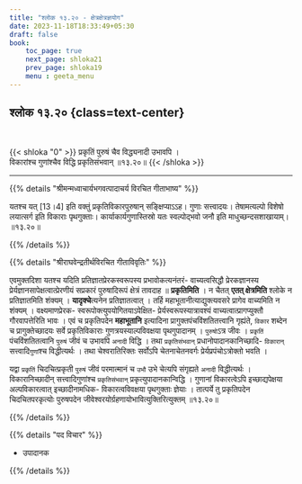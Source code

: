 ```yaml
---
title: "श्लोक १३.२० - क्षेत्रक्षेत्रज्ञयोग"
date: 2023-11-18T18:33:49+05:30
draft: false
book:
    toc_page: true
    next_page: shloka21
    prev_page: shloka19
    menu : geeta_menu
---
```




## श्लोक १३.२० {class=text-center}

<br/>

{{< shloka  "0"  >}}
प्रकृतिं पुरुषं चैव विद्ध्यनादी उभावपि ।  
विकारांश्च गुणांश्चैव विद्धि प्रकृतिसंभवान् ॥१३.२०॥
{{< /shloka >}}

---


{{% details "श्रीमन्मध्वाचार्यभगवत्पादाचर्य विरचित  गीताभाष्य" %}}

यतश्च यत् [13।4] इति वक्तुं प्रकृतिविकारपुरुषान् 
सङ्क्षिप्याऽऽह। गुणाः सत्त्वादयः। तेषामत्यल्पो विशेषो 
लयात्सर्ग इति विकाराः पृथगुक्ताः। 
कार्याकार्यगुणास्तिस्रो यतः स्वल्पोद्भवो जनौ इति 
माधुच्छन्दसशाखायाम्। ॥१३.२०॥

{{% /details %}}



{{% details "श्रीराघवेन्द्रतीर्थविरचित गीताविवृतिः" %}}

एवमुक्तदिशा यतश्च यदिति प्रतिज्ञातप्रेरकस्वरूपस्य 
प्रभावोकत्यनंतरं- वाच्यत्वसिद्धौ प्रेरकज्ञानस्य 
प्रेर्यज्ञानसापेक्षत्वात्प्रेरणीयं सप्रकारं
पुरुषादिरूपं क्षेत्रं तावदाह ॥ **प्रकृतिमिति** । 
न चैतत्‌ **एतत्‌ क्षेत्रमिति** श्लोके न प्रतिज्ञातमिति 
शंक्यम्‌ । **यादृक्चे**त्यनेन प्रतिज्ञातत्वात्‌ । 
तर्हि महाभूतानीत्याद्युक्त्यवसरे प्रागेव वाच्यमिति न 
शंक्यम्‌ ।  वक्ष्यमाणप्रेरक- 
स्वरूपोक्त्युपयोगितयाऽपेक्षित- 
प्रेर्यस्वरूपस्यात्रावश्यं वाच्यत्वात्प्रागप्युक्तौ 
गौरवापत्तेरिति भावः । एवं च 
प्रकृतिपदेन **महाभूतानि** इत्यादिना 
प्रागुक्तपंचविंशतितत्त्वानि गृह्यंते, `विकार` शब्देन च
प्रागुक्तेच्छादयः सर्वे प्रकृतिविकाराः 
गुणत्रयस्याल्पविवक्षया पृथगुपादानम्‌ ।
`पुरुषो`ऽत्र जीवः । `प्रकृतिं` पंचविंशतितत्वानि `पुरुषं` 
जीवं च उभावपि `अनादी` विद्धि । 
तथा `प्रकृतिसंभवान्` प्रधानोपादानकानिच्छादि- 
`विकारान्` सत्त्वादि`गुणां`श्च 
विद्धीत्यर्थः । तथा चेश्वरातिरिक्तः सर्वोऽपि 
चेतनाचेतनवर्गः प्रेर्यप्रपंचोऽत्रोक्तो 
भवति ।   

यद्वा `प्रकृतिं` चिदचित्प्रकृती `पुरुषं` जीवं परमात्मानं 
च `उभौ` उभे चेत्यपि संगृह्यते `अनादी` विद्धीत्यर्थः । 
विकारानिच्छादीन् सत्त्वादिगुणांश्च `प्रकृतिसंभवान्‌` 
प्रकृत्युपादानकान्विद्धि । गुणानां 
विकारत्वेऽपि इच्छाद्यपेक्षया 
अल्पविकारत्वात् इच्छादीनामधिक- विकारत्वविवक्षया 
पृथगुक्ताः ज्ञेयाः । तात्पर्ये तु प्रकृतिपदेन 
चिदचितपरकृत्योः पुरुषपदेन 
जीवेश्वरयोर्ग्रहणायोभावित्युक्तिरित्युक्तम्‌ ॥१३.२०॥

{{% /details %}}



{{% details "पद विचार" %}}

- उपादानक

{{% /details %}}
